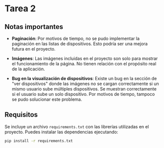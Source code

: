 # Tarea 2

## Notas importantes

- **Paginación**: Por motivos de tiempo, no se pudo implementar la paginación en las listas de dispositivos. Esto podría ser una mejora futura en el proyecto.

- **Imágenes**: Las imágenes incluidas en el proyecto son solo para mostrar el funcionamiento de la página. No tienen relación con el propósito real de la aplicación.

- **Bug en la visualización de dispositivos**: Existe un bug en la sección de "ver dispositivos" donde las imágenes no se cargan correctamente si un mismo usuario
  sube múltiples dispositivos. Se muestran correctamente si el usuario sube un solo dispositivo. Por motivos de tiempo, tampoco se pudo solucionar este problema.

## Requisitos

Se incluye un archivo `requirements.txt` con las librerías utilizadas en el proyecto. Puedes instalar las dependencias ejecutando:

```bash
pip install -r requirements.txt
```
